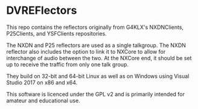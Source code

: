# DVREFlectors
This repo contains the reflectors originally from G4KLX's NXDNClients, P25Clients, and YSFClients repositories.

The NXDN and P25 reflectors are used as a single talkgroup. The NXDN reflector also includes the option to link it to NXCore to allow for interchange of audio between the two. At the NXCore end, it should be set up to receive the traffic from only one talk group.

They build on 32-bit and 64-bit Linux as well as on Windows using Visual Studio 2017 on x86 and x64.

This software is licenced under the GPL v2 and is primarily intended for amateur and educational use.
